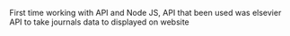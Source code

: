 First time working with API and Node JS, API that been used was elsevier API to take journals data to displayed on website
